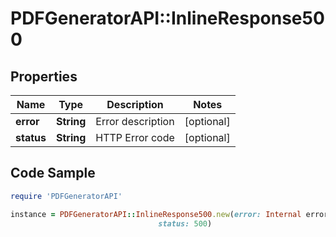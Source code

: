 # PDFGeneratorAPI::InlineResponse500

## Properties

Name | Type | Description | Notes
------------ | ------------- | ------------- | -------------
**error** | **String** | Error description | [optional] 
**status** | **String** | HTTP Error code | [optional] 

## Code Sample

```ruby
require 'PDFGeneratorAPI'

instance = PDFGeneratorAPI::InlineResponse500.new(error: Internal error,
                                 status: 500)
```


